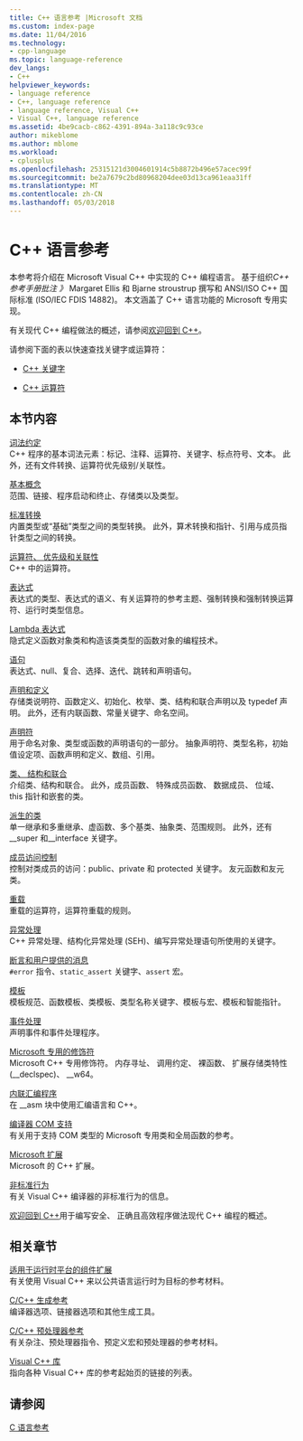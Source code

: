 ```yaml
---
title: C++ 语言参考 |Microsoft 文档
ms.custom: index-page
ms.date: 11/04/2016
ms.technology:
- cpp-language
ms.topic: language-reference
dev_langs:
- C++
helpviewer_keywords:
- language reference
- C++, language reference
- language reference, Visual C++
- Visual C++, language reference
ms.assetid: 4be9cacb-c862-4391-894a-3a118c9c93ce
author: mikeblome
ms.author: mblome
ms.workload:
- cplusplus
ms.openlocfilehash: 25315121d3004601914c5b8872b496e57acec99f
ms.sourcegitcommit: be2a7679c2bd80968204dee03d13ca961eaa31ff
ms.translationtype: MT
ms.contentlocale: zh-CN
ms.lasthandoff: 05/03/2018
---
```

# <a name="c-language-reference"></a>C++ 语言参考
本参考将介绍在 Microsoft Visual C++ 中实现的 C++ 编程语言。 基于组织*C++ 参考手册批注 》* Margaret Ellis 和 Bjarne stroustrup 撰写和 ANSI/ISO C++ 国际标准 (ISO/IEC FDIS 14882)。 本文涵盖了 C++ 语言功能的 Microsoft 专用实现。  

有关现代 C++ 编程做法的概述，请参阅[欢迎回到 C++](welcome-back-to-cpp-modern-cpp.md)。
  
 请参阅下面的表以快速查找关键字或运算符：  
  
-   [C++ 关键字](../cpp/keywords-cpp.md)  
  
-   [C++ 运算符](../cpp/cpp-built-in-operators-precedence-and-associativity.md)  
  
## <a name="in-this-section"></a>本节内容  

 [词法约定](../cpp/lexical-conventions.md)  
 C++ 程序的基本词法元素：标记、注释、运算符、关键字、标点符号、文本。 此外，还有文件转换、运算符优先级别/关联性。  
  
 [基本概念](../cpp/basic-concepts-cpp.md)  
 范围、链接、程序启动和终止、存储类以及类型。  
  
 [标准转换](../cpp/standard-conversions.md)  
 内置类型或“基础”类型之间的类型转换。 此外，算术转换和指针、引用与成员指针类型之间的转换。  
  
 [运算符、 优先级和关联性](../cpp/cpp-built-in-operators-precedence-and-associativity.md)  
 C++ 中的运算符。  
  
 [表达式](../cpp/expressions-cpp.md)  
 表达式的类型、表达式的语义、有关运算符的参考主题、强制转换和强制转换运算符、运行时类型信息。  
  
 [Lambda 表达式](../cpp/lambda-expressions-in-cpp.md)  
 隐式定义函数对象类和构造该类类型的函数对象的编程技术。  
  
 [语句](../cpp/statements-cpp.md)  
 表达式、null、复合、选择、迭代、跳转和声明语句。  
  
 [声明和定义](declarations-and-definitions-cpp.md)  
 存储类说明符、函数定义、初始化、枚举、类、结构和联合声明以及 typedef 声明。 此外，还有内联函数、常量关键字、命名空间。  
  
 [声明符](http://msdn.microsoft.com/en-us/8a7b9b51-92bd-4ac0-b3fe-0c4abe771838)  
 用于命名对象、类型或函数的声明语句的一部分。 抽象声明符、类型名称，初始值设定项、函数声明和定义、数组、引用。  
  
 [类、 结构和联合](../cpp/classes-and-structs-cpp.md)  
 介绍类、结构和联合。 此外，成员函数、 特殊成员函数、 数据成员、 位域、 this 指针和嵌套的类。  
  
 [派生的类](../cpp/inheritance-cpp.md)  
 单一继承和多重继承、虚函数、多个基类、抽象类、范围规则。 此外，还有 __super 和\__interface 关键字。  
  
 [成员访问控制](../cpp/member-access-control-cpp.md)  
 控制对类成员的访问：public、private 和 protected 关键字。 友元函数和友元类。  
  
 [重载](operator-overloading.md)  
 重载的运算符，运算符重载的规则。  
  
 [异常处理](../cpp/exception-handling-in-visual-cpp.md)  
 C++ 异常处理、结构化异常处理 (SEH)、编写异常处理语句所使用的关键字。  
  
 [断言和用户提供的消息](../cpp/assertion-and-user-supplied-messages-cpp.md)  
 `#error` 指令、`static_assert` 关键字、`assert` 宏。  
  
 [模板](../cpp/templates-cpp.md)  
 模板规范、函数模板、类模板、类型名称关键字、模板与宏、模板和智能指针。  
  
 [事件处理](../cpp/event-handling.md)  
 声明事件和事件处理程序。  
  
 [Microsoft 专用的修饰符](../cpp/microsoft-specific-modifiers.md)  
 Microsoft C++ 专用修饰符。 内存寻址、 调用约定、 裸函数、 扩展存储类特性 (__declspec)、 \__w64。  
  
 [内联汇编程序](../assembler/inline/inline-assembler.md)  
 在 __asm 块中使用汇编语言和 C++。  
  
 [编译器 COM 支持](../cpp/compiler-com-support.md)  
 有关用于支持 COM 类型的 Microsoft 专用类和全局函数的参考。  
  
 [Microsoft 扩展](../cpp/microsoft-extensions.md)  
 Microsoft 的 C++ 扩展。  
  
 [非标准行为](../cpp/nonstandard-behavior.md)  
 有关 Visual C++ 编译器的非标准行为的信息。  

 [欢迎回到 C++](welcome-back-to-cpp-modern-cpp.md)用于编写安全、 正确且高效程序做法现代 C++ 编程的概述。
  
## <a name="related-sections"></a>相关章节  
 [适用于运行时平台的组件扩展](../windows/component-extensions-for-runtime-platforms.md)  
 有关使用 Visual C++ 来以公共语言运行时为目标的参考材料。  
  
 [C/C++ 生成参考](../build/reference/c-cpp-building-reference.md)  
 编译器选项、链接器选项和其他生成工具。  
  
 [C/C++ 预处理器参考](../preprocessor/c-cpp-preprocessor-reference.md)  
 有关杂注、预处理器指令、预定义宏和预处理器的参考材料。  
  
 [Visual C++ 库](../standard-library/cpp-standard-library-reference.md)  
 指向各种 Visual C++ 库的参考起始页的链接的列表。  
  
## <a name="see-also"></a>请参阅  
 [C 语言参考](../c-language/c-language-reference.md)